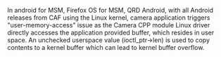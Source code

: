 In android for MSM, Firefox OS for MSM, QRD Android, with all Android releases from CAF using the Linux kernel, camera application triggers "user-memory-access" issue as the Camera CPP module Linux driver directly accesses the application provided buffer, which resides in user space. An unchecked userspace value (ioctl_ptr->len) is used to copy contents to a kernel buffer which can lead to kernel buffer overflow.